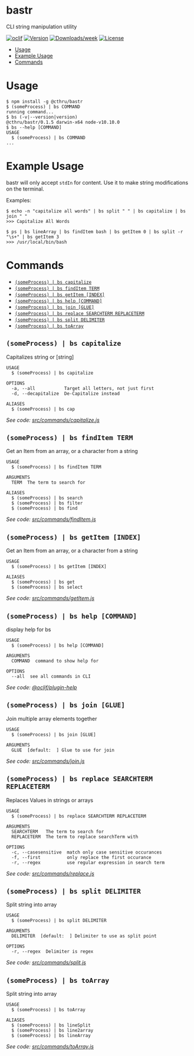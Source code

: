 bastr
=====

CLI string manipulation utility

[![oclif](https://img.shields.io/badge/cli-oclif-brightgreen.svg)](https://oclif.io)
[![Version](https://img.shields.io/npm/v/@cthru/bastr.svg)](https://npmjs.org/package/@cthru/bastr)
[![Downloads/week](https://img.shields.io/npm/dw/@cthru/bastr.svg)](https://npmjs.org/package/@cthru/bastr)
[![License](https://img.shields.io/npm/l/@cthru/bastr.svg)](https://github.com/nemesarial/bastr/blob/master/package.json)

<!-- toc -->
* [Usage](#usage)
* [Example Usage](#example-usage)
* [Commands](#commands)
<!-- tocstop -->
# Usage
<!-- usage -->
```sh-session
$ npm install -g @cthru/bastr
$ (someProcess) | bs COMMAND
running command...
$ bs (-v|--version|version)
@cthru/bastr/0.1.5 darwin-x64 node-v10.10.0
$ bs --help [COMMAND]
USAGE
  $ (someProcess) | bs COMMAND
...
```
<!-- usagestop -->
# Example Usage
bastr will only accept `stdIn` for content. Use it to make string modifications
on the terminal.

Examples:

```sh-session
$ echo -n "capitalize all words" | bs split " " | bs capitalize | bs join " "
>>> Capitalize All Words
```
```sh-session
$ ps | bs lineArray | bs findItem bash | bs getItem 0 | bs split -r "\s+" | bs getItem 3
>>> /usr/local/bin/bash
```
# Commands
<!-- commands -->
* [`(someProcess) | bs capitalize`](#bs-capitalize)
* [`(someProcess) | bs findItem TERM`](#bs-finditem-term)
* [`(someProcess) | bs getItem [INDEX]`](#bs-getitem-index)
* [`(someProcess) | bs help [COMMAND]`](#bs-help-command)
* [`(someProcess) | bs join [GLUE]`](#bs-join-glue)
* [`(someProcess) | bs replace SEARCHTERM REPLACETERM`](#bs-replace-searchterm-replaceterm)
* [`(someProcess) | bs split DELIMITER`](#bs-split-delimiter)
* [`(someProcess) | bs toArray`](#bs-toarray)

## `(someProcess) | bs capitalize`

Capitalizes string or [string]

```
USAGE
  $ (someProcess) | bs capitalize

OPTIONS
  -a, --all           Target all letters, not just first
  -d, --decapitalize  De-Capitalize instead

ALIASES
  $ (someProcess) | bs cap
```

_See code: [src/commands/capitalize.js](https://github.com/nemesarial/bastr/blob/v0.1.5/src/commands/capitalize.js)_

## `(someProcess) | bs findItem TERM`

Get an Item from an array, or a character from a string

```
USAGE
  $ (someProcess) | bs findItem TERM

ARGUMENTS
  TERM  The term to search for

ALIASES
  $ (someProcess) | bs search
  $ (someProcess) | bs filter
  $ (someProcess) | bs find
```

_See code: [src/commands/findItem.js](https://github.com/nemesarial/bastr/blob/v0.1.5/src/commands/findItem.js)_

## `(someProcess) | bs getItem [INDEX]`

Get an Item from an array, or a character from a string

```
USAGE
  $ (someProcess) | bs getItem [INDEX]

ALIASES
  $ (someProcess) | bs get
  $ (someProcess) | bs select
```

_See code: [src/commands/getItem.js](https://github.com/nemesarial/bastr/blob/v0.1.5/src/commands/getItem.js)_

## `(someProcess) | bs help [COMMAND]`

display help for bs

```
USAGE
  $ (someProcess) | bs help [COMMAND]

ARGUMENTS
  COMMAND  command to show help for

OPTIONS
  --all  see all commands in CLI
```

_See code: [@oclif/plugin-help](https://github.com/oclif/plugin-help/blob/v2.1.6/src/commands/help.ts)_

## `(someProcess) | bs join [GLUE]`

Join multiple array elements together

```
USAGE
  $ (someProcess) | bs join [GLUE]

ARGUMENTS
  GLUE  [default:  ] Glue to use for join
```

_See code: [src/commands/join.js](https://github.com/nemesarial/bastr/blob/v0.1.5/src/commands/join.js)_

## `(someProcess) | bs replace SEARCHTERM REPLACETERM`

Replaces Values in strings or arrays

```
USAGE
  $ (someProcess) | bs replace SEARCHTERM REPLACETERM

ARGUMENTS
  SEARCHTERM   The term to search for
  REPLACETERM  The term to replace searchTerm with

OPTIONS
  -c, --casesensitive  match only case sensitive occurances
  -f, --first          only replace the first occurance
  -r, --regex          use regular expression in search term
```

_See code: [src/commands/replace.js](https://github.com/nemesarial/bastr/blob/v0.1.5/src/commands/replace.js)_

## `(someProcess) | bs split DELIMITER`

Split string into array

```
USAGE
  $ (someProcess) | bs split DELIMITER

ARGUMENTS
  DELIMITER  [default:  ] Delimiter to use as split point

OPTIONS
  -r, --regex  Delimiter is regex
```

_See code: [src/commands/split.js](https://github.com/nemesarial/bastr/blob/v0.1.5/src/commands/split.js)_

## `(someProcess) | bs toArray`

Split string into array

```
USAGE
  $ (someProcess) | bs toArray

ALIASES
  $ (someProcess) | bs lineSplit
  $ (someProcess) | bs line2array
  $ (someProcess) | bs lineArray
```

_See code: [src/commands/toArray.js](https://github.com/nemesarial/bastr/blob/v0.1.5/src/commands/toArray.js)_
<!-- commandsstop -->
